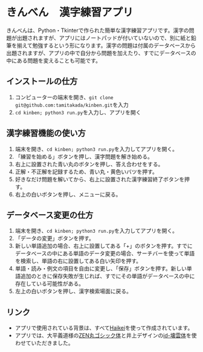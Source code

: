 # きんべん　漢字練習アプリ

きんべんは、Python・Tkinterで作られた簡単な漢字練習アプリです。漢字の問題が出題されますが、アプリにはノートパッドが付いていないので、別に紙と鉛筆を揃えて勉強するという形になります。漢字の問題は付属のデータベースから出題されますが、アプリの中で自分から問題を加えたり、すでにデータベースの中にある問題を変えることも可能です。

## インストールの仕方
1. コンピューターの端末を開き、`git clone git@github.com:tamitakada/kinben.git`を入力
2. `cd kinben; python3 run.py`を入力し、アプリを開く

## 漢字練習機能の使い方
1. 端末を開き、`cd kinben; python3 run.py`を入力してアプリを開く。
2. 「練習を始める」ボタンを押し、漢字問題を解き始める。
3. 右上に設置された青い丸のボタンを押し、答え合わせをする。
4. 正解・不正解を記録するため、青い丸・黄色いバツを押す。
5. 好きなだけ問題を解いてから、右上に設置された漢字練習終了ボタンを押す。
6. 右上の白いボタンを押し、メニューに戻る。

## データベース変更の仕方
1. 端末を開き、`cd kinben; python3 run.py`を入力してアプリを開く。
2. 「データの変更」ボタンを押す。
3. 新しい単語追加の場合、右上に設置してある「+」のボタンを押す。すでにデータベースの中にある単語のデータ変更の場合、サーチバーを使って単語を検索し、単語の右に設置してある白い矢印を押す。
4. 単語・読み・例文の項目を自由に変更し、「保存」ボタンを押す。新しい単語追加のときに保存失敗が生じれば、すでにその単語がデータベースの中に存在している可能性がある。
5. 左上の白いボタンを押し、漢字検索場面に戻る。

## リンク
* アプリで使用されている背景は、すべて[Haikei](https://haikei.app/)を使って作成されています。
* アプリでは、大平義道様の[ZEN丸ゴシック体](https://fonts.google.com/specimen/Zen+Maru+Gothic?query=zen+)と井上デザインの[id-壊雲体](http://idfont.jp/infos_mb.html)を使わせていただきました。
